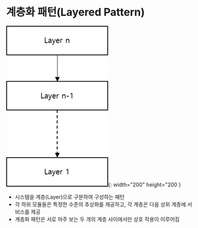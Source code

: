 # 계층화 패턴(Layered Pattern)

![img.png](계층화패턴.png){: width="200" height="200 }  

- 시스템을 계층(Layer)으로 구분하여 구성하는 패턴  
- 각 하위 모듈들은 특정한 수준의 추상화를 제공하고, 각 계층은 다음 상위 계층에 서비스를 제공  
- 계층화 패턴은 서로 마주 보는 두 개의 계층 사이에서만 상호 작용이 이루어짐